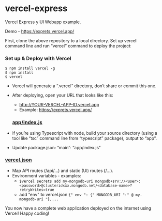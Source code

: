 # vercel-express

Vercel Express y UI Webapp example.

Demo - https://exprets.vercel.app/

First, clone the above repository to a local directory. Set up vercel command line and run “vercel” command to deploy the project:

### Set up & Deploy with Vercel

```
$ npm install vercel -g
$ npm install
$ vercel
```

- Vercel will generate a “.vercel” directory, don’t share or commit this one.
- After deploying, open your URL that looks like this:
  - http://YOUR-VERCEL-APP-ID.vercel.app
  - Example: https://exprets.vercel.app/
  ### [app/index.js](./app/index.js)

- If you’re using Typescript with node, build your source directory (using a tool like “tsc” command line from “typescript” package), output to “app”.
- Update package.json: “main”: “app/index.js”

### [vercel.json](./vercel.json)

- Map API routes (/api/…) and static (UI) routes (/…).
- Environment variables - examples:
  - ```$vercel secrets add my-mongodb-uri mongodb+srv://<user>:<password>@clusteridxxx.mongodb.net/<database-name>?retryWrites=true```
  - add "env" to vercel.json ```{" env ": {" MONGODB_URI ":" @ my-mongodb-uri "},...```

You now have a complete web application deployed on the internet using Vercel!
Happy coding!
